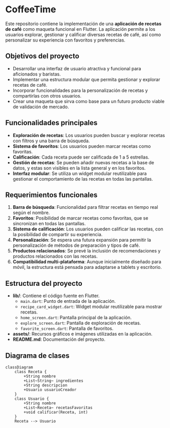 # CoffeeTime 

Este repositorio contiene la implementación de una **aplicación de recetas de café** como maqueta funcional en Flutter. La aplicación permite a los usuarios explorar, gestionar y calificar diversas recetas de café, así como personalizar su experiencia con favoritos y preferencias.

## Objetivos del proyecto
- Desarrollar una interfaz de usuario atractiva y funcional para aficionados y baristas.
- Implementar una estructura modular que permita gestionar y explorar recetas de café.
- Incorporar funcionalidades para la personalización de recetas y compartirlas con otros usuarios.
- Crear una maqueta que sirva como base para un futuro producto viable de validación de mercado.

## Funcionalidades principales
- **Exploración de recetas**: Los usuarios pueden buscar y explorar recetas con filtros y una barra de búsqueda.
- **Sistema de favoritos**: Los usuarios pueden marcar recetas como favoritas.
- **Calificación**: Cada receta puede ser calificada de 1 a 5 estrellas.
- **Gestión de recetas**: Se pueden añadir nuevas recetas a la base de datos, y estas son visibles en la lista general y en los favoritos.
- **Interfaz modular**: Se utiliza un widget modular reutilizable para gestionar el comportamiento de las recetas en todas las pantallas.

## Requerimientos funcionales
1. **Barra de búsqueda**: Funcionalidad para filtrar recetas en tiempo real según el nombre.
2. **Favoritos**: Posibilidad de marcar recetas como favoritas, que se sincronizan en todas las pantallas.
3. **Sistema de calificación**: Los usuarios pueden calificar las recetas, con la posibilidad de compartir su experiencia.
4. **Personalización**: Se espera una futura expansión para permitir la personalización de métodos de preparación y tipos de café.
5. **Productos relacionados**: Se prevé la inclusión de recomendaciones y productos relacionados con las recetas.
6. **Compatibilidad multi-plataforma**: Aunque inicialmente diseñado para móvil, la estructura está pensada para adaptarse a tablets y escritorio.

## Estructura del proyecto
- **lib/**: Contiene el código fuente en Flutter.
    - `main.dart`: Punto de entrada de la aplicación.
    - `recipe_card_widget.dart`: Widget modular reutilizable para mostrar recetas.
    - `home_screen.dart`: Pantalla principal de la aplicación.
    - `explore_screen.dart`: Pantalla de exploración de recetas.
    - `favorite_screen.dart`: Pantalla de favoritos.
- **assets/**: Recursos gráficos e imágenes utilizadas en la aplicación.
- **README.md**: Documentación del proyecto.

## Diagrama de clases
```mermaid
classDiagram
    class Receta {
        +String nombre
        +List~String~ ingredientes
        +String descripcion
        +Usuario usuarioCreador
    }
    class Usuario {
        +String nombre
        +List~Receta~ recetasFavoritas
        +void calificar(Receta, int)
    }
    Receta --> Usuario

